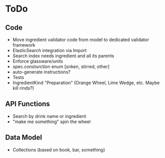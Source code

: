 ToDo
====

Code
----
* Move ingredient validator code from model to dedicated validator framework
* ElasticSearch integration via Import
* Search index needs ingredient and all its parents
* Enforce glassware/units
* spec.consturction enum [snken, stirred, other]
* auto-generate instructions?
* Tests
* IngredientKind "Preparation" (Orange Wheel, Lime Wedge, etc. Maybe kill rinds?)

API Functions
-------------
* Search by drink name or ingredient
* "make me something" spin the wheel

Data Model
----------
* Collections (based on book, bar, something)